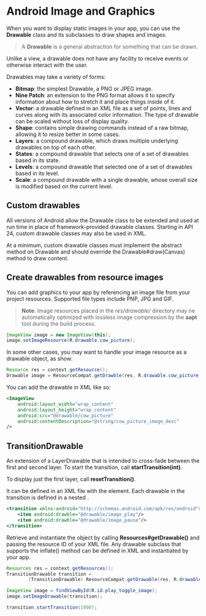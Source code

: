 # Android Image and Graphics

When you want to display static images in your app, you can use the **Drawable** class and its subclasses to draw shapes and images.

> A **Drawable** is a general abstraction for something that can be drawn.

Unlike a view, a drawable does not have any facility to receive events or otherwise interact with the user.

Drawables may take a variety of forms:

* **Bitmap**: the simplest Drawable, a PNG or JPEG image.
* **Nine Patch**: an extension to the PNG format allows it to specify information about how to stretch it and place things inside of it.
* **Vector**: a drawable defined in an XML file as a set of points, lines and curves along with its associated color information. The type of drawable can be scaled without loss of display quality.
* **Shape**: contains simple drawing commands instead of a raw bitmap, allowing it to resize better in some cases.
* **Layers**: a compound drawable, which draws multiple underlying drawables on top of each other.
* **States**: a compound drawable that selects one of a set of drawables based in its state.
* **Levels**: a compound drawable that selected one of a set of drawables based in its level.
* **Scale**: a compound drawable with a single drawable, whose overall size is modified based on the current level.

## Custom drawables

All versions of Android allow the Drawable class to be extended and used at run time in place of framework-provided drawable classes. Starting in API 24, custom drawable classes may also be used in XML.

At a minimum, custom drawable classes must implement the abstract method on Drawable and should override the Drawable#draw(Canvas) method to draw content.


## Create drawables from resource images

You can add graphics to your app by referencing an image file from your project resources.
Supported file types include PNP, JPG and GIF.

> **Note**: Image resources placed in the *res/drawable/* directory may ne automatically optimized with lossless image compression by the **aapt** tool during the build process.

```java
ImageView image = new ImageView(this);
image.setImageResource(R.drawable.cow_picture);
```

In some other cases, you may want to handle your image resource as a drawable object, as show:

```java
Resource res = context.getResource();
Drawable image = ResourceCompat.getDrawble(res, R.drawable.cow_picture, null);
```

You can add the drawable in XML like so:

```xml
<ImageView 
    android:layout_width="wrap_content"
    android:layout_height="wrap_content"
    android:src="@drawable/cow_picture"
    android:contentDescription="@string/cow_picture_image_desc"
/>
```
## TransitionDrawable
An extension of a LayerDrawable that is intended to cross-fade between the first and second layer.
To start the transition, call **startTransition(int)**.

To display just the first layer, call **resetTransition()**.

It can be defined in an XML file with the <transition> element. Each drawable in the transition is defined in a nested <item>.

```xml
<transition xmlns:android="http://schemas.android.com/apk/res/android">
    <item android:drawble="@drawable/image_play"/>
    <item android:drawble="@drawable/image_pause"/>
</transition>
```
Retrieve and instantiate the object by calling **Resources#getDrawable()** and passing the resource ID of your XML file. Any drawable subclass that supports the inflate() method can be defined in XML and instantiated by your app.

```java
Resources res = context.getResources();
TransitionDrawable transition =
        (TransitionDrawable) ResourceCompat.getDrawable(res, R.drawable.pause_play_transition, null);

ImageView image = findViewById(R.id.play_toggle_image);
image.setImageDrawable(transition);

transition.startTransition(1000);
```


